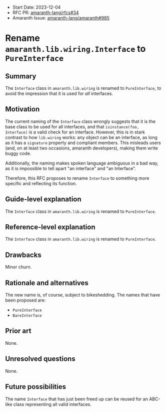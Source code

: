 - Start Date: 2023-12-04
- RFC PR: [amaranth-lang/rfcs#34](https://github.com/amaranth-lang/rfcs/pull/34)
- Amaranth Issue: [amaranth-lang/amaranth#985](https://github.com/amaranth-lang/amaranth/issues/985)

# Rename `amaranth.lib.wiring.Interface` to `PureInterface`

## Summary
[summary]: #summary

The `Interface` class in `amaranth.lib.wiring` is renamed to `PureInterface`, to avoid the impression that it is used for *all* interfaces.

## Motivation
[motivation]: #motivation

The current naming of the `Interface` class wrongly suggests that it is the base class to be used for all interfaces, and that `isinstance(foo, Interface)` is a valid check for an interface. However, this is in stark contrast to how `lib.wiring` works: any object can be an interface, as long as it has a `signature` property and compliant members. This misleads users (and, on at least two occasions, amaranth developers), making them write buggy code.

Additionally, the naming makes spoken language ambiguous in a bad way, as it is impossible to tell apart "an interface" and "an Interface".

Therefore, this RFC proposes to rename `Interface` to something more specific and reflecting its function.

## Guide-level explanation
[guide-level-explanation]: #guide-level-explanation

The `Interface` class in `amaranth.lib.wiring` is renamed to `PureInterface`.

## Reference-level explanation
[reference-level-explanation]: #reference-level-explanation

The `Interface` class in `amaranth.lib.wiring` is renamed to `PureInterface`.

## Drawbacks
[drawbacks]: #drawbacks

Minor churn.

## Rationale and alternatives
[rationale-and-alternatives]: #rationale-and-alternatives

The new name is, of course, subject to bikeshedding. The names that have been proposed are:

- `PureInterface`
- `BareInterface`

## Prior art
[prior-art]: #prior-art

None.

## Unresolved questions
[unresolved-questions]: #unresolved-questions

None.

## Future possibilities
[future-possibilities]: #future-possibilities

The name `Interface` that has just been freed up can be reused for an ABC-like class representing all valid interfaces.

